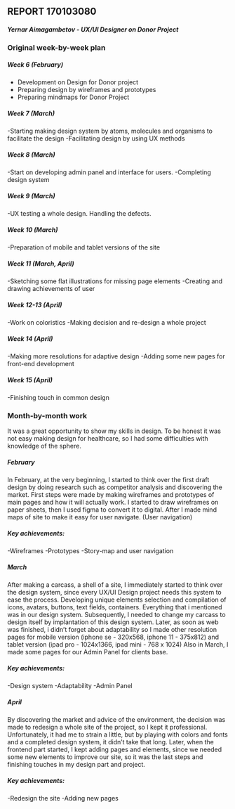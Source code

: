 ## REPORT 170103080 

##### Yernar Aimagambetov - UX/UI Designer on Donor Project
### Original week-by-week plan
##### Week 6 (February)
 - Development on Design for Donor project
 - Preparing design by wireframes and prototypes
 - Preparing mindmaps for Donor Project

##### Week 7 (March)
-Starting making design system by atoms, molecules and organisms to facilitate the design
-Facilitating design by using UX methods

##### Week 8 (March)
-Start on developing admin panel and interface for users.
-Completing design system 

##### Week 9 (March)
-UX testing a whole design. Handling the defects.

##### Week 10 (March)
-Preparation of mobile and tablet versions of the site

##### Week 11 (March, April)
-Sketching some flat illustrations for missing page elements
-Creating and drawing achievements of user

##### Week 12-13 (April)
-Work on coloristics
-Making decision and re-design a whole project

##### Week 14 (April)
-Making more resolutions for adaptive design
-Adding some new pages for front-end development 

##### Week 15 (April)
-Finishing touch in common design

### Month-by-month work
It was a great opportunity to show my skills in design. To be honest it was not easy making design for healthcare, so I had some difficulties with knowledge of the sphere.
##### February
In February, at the very beginning, I started to think over the first draft design by doing research such as competitor analysis and discovering the market.
First steps were made by making wireframes and prototypes of main pages and how it will actually work. I started to draw wireframes on paper sheets, then I used figma to convert it to digital. After I made mind maps of site to make it easy for user navigate. (User navigation)
##### Key achievements:
-Wireframes
-Prototypes
-Story-map and user navigation

##### March
After making a carcass, a shell of a site, I immediately started to think over the design system, since every UX/UI Design project needs this system to ease the process. Developing unique elements selection and compilation of icons, avatars, buttons, text fields, containers. Everything that i mentioned was in our design system. Subsequently, I needed to change my carcass to design itself by implantation of this design system. 
Later, as soon as web was finished, i didn’t forget about adaptability so I made other resolution pages for mobile version (iphone se - 320x568, iphone 11 - 375x812) and tablet version (ipad pro - 1024x1366, ipad mini - 768 x 1024)
Also in March, I made some pages for our Admin Panel for clients base. 
##### Key achievements:
-Design system
-Adaptability
-Admin Panel
 
##### April
By discovering the market and advice of the environment, the decision was made to redesign a whole site of the project, so I kept it professional. Unfortunately, it had me to strain a little, but by playing with colors and fonts and a completed design system, it didn’t take that long. 
Later, when the frontend part started, I kept adding pages and elements, since we needed some new elements to improve our site, so it was the last steps and finishing touches in my design part and project.
##### Key achievements:
-Redesign the site
-Adding new pages
